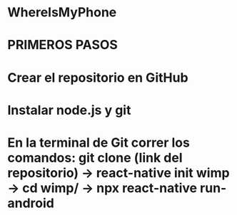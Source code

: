 # WhereIsMyPhone

# PRIMEROS PASOS
# Crear el repositorio en GitHub
# Instalar node.js y git
# En la terminal de Git correr los comandos: git clone (link del repositorio) ->  react-native init wimp -> cd wimp/ -> npx react-native run-android


